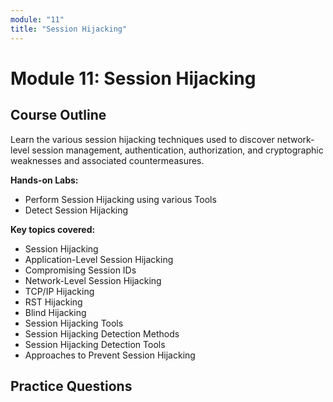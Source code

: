 ```yaml
---
module: "11"
title: "Session Hijacking"
---
```


# Module 11: Session Hijacking

## Course Outline

Learn the various session hijacking techniques used to discover network-level session management, authentication, authorization, and cryptographic weaknesses and associated countermeasures.

**Hands-on Labs:**

- Perform Session Hijacking using various Tools
- Detect Session Hijacking

**Key topics covered:**

- Session Hijacking
- Application-Level Session Hijacking
- Compromising Session IDs
- Network-Level Session Hijacking
- TCP/IP Hijacking
- RST Hijacking
- Blind Hijacking
- Session Hijacking Tools
- Session Hijacking Detection Methods
- Session Hijacking Detection Tools
- Approaches to Prevent Session Hijacking

## Practice Questions
